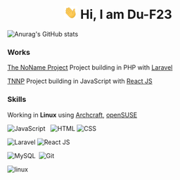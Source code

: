 <h1 align="center"> <img src="https://raw.githubusercontent.com/ABSphreak/ABSphreak/master/gifs/Hi.gif" width="30" > Hi, I am Du-F23</h1>

![Anurag's GitHub stats](https://github-readme-stats.vercel.app/api?username=Du-F23&show_icons=true&theme=dark)

### Works

[The NoName Project](https://laravel-production-0a72.up.railway.app/) Project building in PHP with [Laravel](https://laravel.com/)

[TNNP](https://tnnp-react-production.up.railway.app/) Project building in JavaScript with [React JS](https://es.reactjs.org/)

### Skills

 Working in **Linux** using [Archcraft](https://archcraft.io/), [openSUSE](https://es.opensuse.org/Bienvenidos_a_openSUSE.org)
 


![JavaScript](https://img.shields.io/badge/JavaScript-black?style=for-the-badge&logo=javascript&logoColor=F7DF1E) &nbsp;
![HTML](https://img.shields.io/badge/HTML5-E34F26?style=for-the-badge&logo=html5&logoColor=white) 
![CSS](https://img.shields.io/badge/CSS-blue?&style=for-the-badge&logo=css3&logoColor=white)

![Laravel](https://img.shields.io/badge/laravel-red?style=for-the-badge&logo=laravel&logoColor=white) 
![React JS](https://img.shields.io/badge/React_js-blue?style=for-the-badge&logo=React&logoColor=white) 
 
![MySQL](https://img.shields.io/badge/MySQL-blue?style=for-the-badge&logo=mysql&logoColor=white)&nbsp;
![Git](https://img.shields.io/badge/Git-red?style=for-the-badge&logo=git&logoColor=white)&nbsp;

![linux](https://img.shields.io/badge/linux-black?style=for-the-badge&logo=linux&logoColor=white)&nbsp;
 
